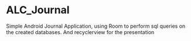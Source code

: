 # ALC_Journal
Simple Android Journal Application, using Room to perform sql queries on the created databases. And recyclerview for the presentation
